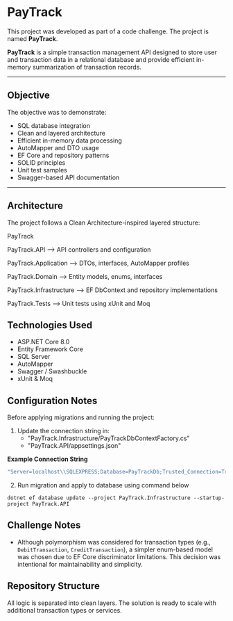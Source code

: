 # PayTrack

This project was developed as part of a code challenge. The project is named **PayTrack**.

**PayTrack** is a simple transaction management API designed to store user and transaction data in a relational database and provide efficient in-memory summarization of transaction records.

---

## Objective

The objective was to demonstrate:

- SQL database integration  
- Clean and layered architecture  
- Efficient in-memory data processing  
- AutoMapper and DTO usage  
- EF Core and repository patterns  
- SOLID principles  
- Unit test samples  
- Swagger-based API documentation

---

## Architecture

The project follows a Clean Architecture-inspired layered structure:


PayTrack

PayTrack.API             --> API controllers and configuration

PayTrack.Application     --> DTOs, interfaces, AutoMapper profiles

PayTrack.Domain          --> Entity models, enums, interfaces

PayTrack.Infrastructure  --> EF DbContext and repository implementations

PayTrack.Tests           --> Unit tests using xUnit and Moq

## Technologies Used

- ASP.NET Core 8.0
- Entity Framework Core
- SQL Server
- AutoMapper
- Swagger / Swashbuckle
- xUnit & Moq


## Configuration Notes

Before applying migrations and running the project:

1. Update the connection string in:
   - "PayTrack.Infrastructure/PayTrackDbContextFactory.cs"
   - "PayTrack.API/appsettings.json"

**Example Connection String**
```csharp
"Server=localhost\\SQLEXPRESS;Database=PayTrackDb;Trusted_Connection=True;TrustServerCertificate=True;"
```

2. Run migration and apply to database using command below
```shell
dotnet ef database update --project PayTrack.Infrastructure --startup-project PayTrack.API
```


## Challenge Notes

- Although polymorphism was considered for transaction types (e.g., `DebitTransaction`, `CreditTransaction`), a simpler enum-based model was chosen due to EF Core discriminator limitations. This decision was intentional for maintainability and simplicity.


## Repository Structure

All logic is separated into clean layers. The solution is ready to scale with additional transaction types or services.
